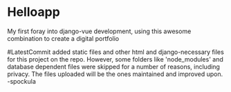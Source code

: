 # Helloapp
My first foray into django-vue development, using this awesome combination to create a digital portfolio

#LatestCommit
added static files and other html and django-necessary files for this project on the repo. However, some folders like 'node_modules' and database dependent files were skipped for a number of reasons, including privacy. The files uploaded will be the ones maintained and improved upon. -spockula
